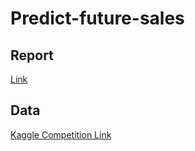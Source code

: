 # Predict-future-sales

## Report
[Link](https://docs.google.com/document/d/1HpqfVZUsJLwXP6vimNH57dBpfLhVa5gJS2QvRgiPfgg/edit?usp=sharing)


## Data
[Kaggle Competition Link](https://www.kaggle.com/c/competitive-data-science-predict-future-sales/overview)
